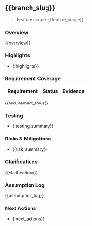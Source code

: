 <!-- Replace each placeholder with the concrete values gathered during the changelog playbook. -->

## {{branch_slug}}

> Feature scope: {{feature_scope}}

### Overview
{{overview}}

### Highlights
- {{highlights}}

### Requirement Coverage
| Requirement | Status | Evidence |
|-------------|--------|----------|
{{requirement_rows}}

### Testing
- {{testing_summary}}

### Risks & Mitigations
- {{risk_summary}}

### Clarifications
{{clarifications}}

### Assumption Log
{{assumption_log}}

### Next Actions
- {{next_actions}}
